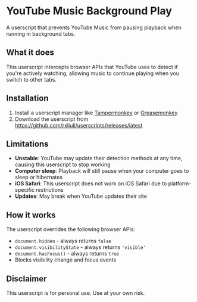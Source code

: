 # YouTube Music Background Play

A userscript that prevents YouTube Music from pausing playback when running in background tabs.

## What it does

This userscript intercepts browser APIs that YouTube uses to detect if you're actively watching, allowing music to continue playing when you switch to other tabs.

## Installation

1. Install a userscript manager like [Tampermonkey](https://www.tampermonkey.net/) or [Greasemonkey](https://www.greasespot.net/)
2. Download the userscript from <https://github.com/rxliuli/userscripts/releases/latest>

## Limitations

- **Unstable**: YouTube may update their detection methods at any time, causing this userscript to stop working
- **Computer sleep**: Playback will still pause when your computer goes to sleep or hibernates
- **iOS Safari**: This userscript does not work on iOS Safari due to platform-specific restrictions
- **Updates**: May break when YouTube updates their site

## How it works

The userscript overrides the following browser APIs:

- `document.hidden` - always returns `false`
- `document.visibilityState` - always returns `'visible'`
- `document.hasFocus()` - always returns `true`
- Blocks visibility change and focus events

## Disclaimer

This userscript is for personal use. Use at your own risk.
